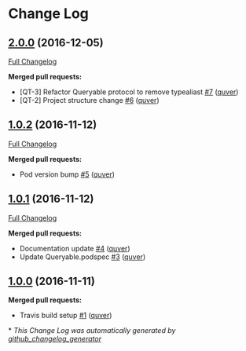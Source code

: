 # Change Log

## [2.0.0](https://github.com/quver/Queryable/tree/2.0.0) (2016-12-05)
[Full Changelog](https://github.com/quver/Queryable/compare/1.0.2...2.0.0)

**Merged pull requests:**

- \[QT-3\] Refactor Queryable protocol to remove typealiast [\#7](https://github.com/quver/Queryable/pull/7) ([quver](https://github.com/quver))
- \[QT-2\] Project structure change [\#6](https://github.com/quver/Queryable/pull/6) ([quver](https://github.com/quver))

## [1.0.2](https://github.com/quver/Queryable/tree/1.0.2) (2016-11-12)
[Full Changelog](https://github.com/quver/Queryable/compare/1.0.1...1.0.2)

**Merged pull requests:**

- Pod version bump [\#5](https://github.com/quver/Queryable/pull/5) ([quver](https://github.com/quver))

## [1.0.1](https://github.com/quver/Queryable/tree/1.0.1) (2016-11-12)
[Full Changelog](https://github.com/quver/Queryable/compare/1.0.0...1.0.1)

**Merged pull requests:**

- Documentation update [\#4](https://github.com/quver/Queryable/pull/4) ([quver](https://github.com/quver))
- Update Queryable.podspec [\#3](https://github.com/quver/Queryable/pull/3) ([quver](https://github.com/quver))

## [1.0.0](https://github.com/quver/Queryable/tree/1.0.0) (2016-11-11)
**Merged pull requests:**

- Travis build setup [\#1](https://github.com/quver/Queryable/pull/1) ([quver](https://github.com/quver))



\* *This Change Log was automatically generated by [github_changelog_generator](https://github.com/skywinder/Github-Changelog-Generator)*